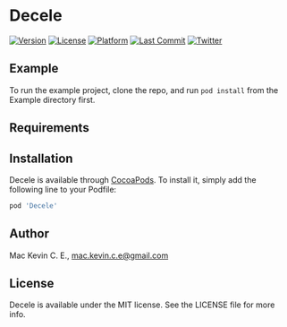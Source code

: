 # Decele

[![Version](https://img.shields.io/cocoapods/v/Decele.svg?style=flat&label=Cocoapods)](https://cocoapods.org/pods/Decele)
[![License](https://img.shields.io/cocoapods/l/Decele.svg?style=flat)](https://cocoapods.org/pods/Decele)
[![Platform](https://img.shields.io/cocoapods/p/Decele.svg?style=flat)](https://cocoapods.org/pods/Decele)
[![Last Commit](https://img.shields.io/github/last-commit/MacKevinCE/Decele.svg?style=flat)](https://github.com/MacKevinCE/Decele/commits)
[![Twitter](https://img.shields.io/badge/twitter-%40MacKevinCE-3498db.svg?logo=twitter)](https://twitter.com/MacKevinCE)

## Example

To run the example project, clone the repo, and run `pod install` from the Example directory first.

## Requirements

## Installation

Decele is available through [CocoaPods](https://cocoapods.org). To install
it, simply add the following line to your Podfile:

```ruby
pod 'Decele'
```

## Author

Mac Kevin C. E., mac.kevin.c.e@gmail.com

## License

Decele is available under the MIT license. See the LICENSE file for more info.
